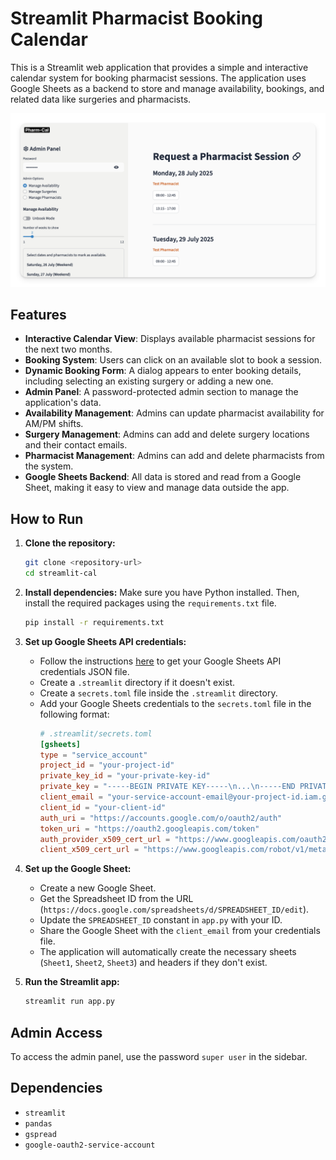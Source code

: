 # Streamlit Pharmacist Booking Calendar

This is a Streamlit web application that provides a simple and interactive calendar system for booking pharmacist sessions. The application uses Google Sheets as a backend to store and manage availability, bookings, and related data like surgeries and pharmacists.

![Pharm-cal](admin.png)

## Features

- **Interactive Calendar View**: Displays available pharmacist sessions for the next two months.
- **Booking System**: Users can click on an available slot to book a session.
- **Dynamic Booking Form**: A dialog appears to enter booking details, including selecting an existing surgery or adding a new one.
- **Admin Panel**: A password-protected admin section to manage the application's data.
- **Availability Management**: Admins can update pharmacist availability for AM/PM shifts.
- **Surgery Management**: Admins can add and delete surgery locations and their contact emails.
- **Pharmacist Management**: Admins can add and delete pharmacists from the system.
- **Google Sheets Backend**: All data is stored and read from a Google Sheet, making it easy to view and manage data outside the app.

## How to Run

1.  **Clone the repository:**
    ```bash
    git clone <repository-url>
    cd streamlit-cal
    ```

2.  **Install dependencies:**
    Make sure you have Python installed. Then, install the required packages using the `requirements.txt` file.
    ```bash
    pip install -r requirements.txt
    ```

3.  **Set up Google Sheets API credentials:**
    - Follow the instructions [here](https://docs.streamlit.io/knowledge-base/tutorials/databases/gsheets) to get your Google Sheets API credentials JSON file.
    - Create a `.streamlit` directory if it doesn't exist.
    - Create a `secrets.toml` file inside the `.streamlit` directory.
    - Add your Google Sheets credentials to the `secrets.toml` file in the following format:
      ```toml
      # .streamlit/secrets.toml
      [gsheets]
      type = "service_account"
      project_id = "your-project-id"
      private_key_id = "your-private-key-id"
      private_key = "-----BEGIN PRIVATE KEY-----\n...\n-----END PRIVATE KEY-----\n"
      client_email = "your-service-account-email@your-project-id.iam.gserviceaccount.com"
      client_id = "your-client-id"
      auth_uri = "https://accounts.google.com/o/oauth2/auth"
      token_uri = "https://oauth2.googleapis.com/token"
      auth_provider_x509_cert_url = "https://www.googleapis.com/oauth2/v1/certs"
      client_x509_cert_url = "https://www.googleapis.com/robot/v1/metadata/x509/your-service-account-email%40your-project-id.iam.gserviceaccount.com"
      ```

4.  **Set up the Google Sheet:**
    - Create a new Google Sheet.
    - Get the Spreadsheet ID from the URL (`https://docs.google.com/spreadsheets/d/SPREADSHEET_ID/edit`).
    - Update the `SPREADSHEET_ID` constant in `app.py` with your ID.
    - Share the Google Sheet with the `client_email` from your credentials file.
    - The application will automatically create the necessary sheets (`Sheet1`, `Sheet2`, `Sheet3`) and headers if they don't exist.

5.  **Run the Streamlit app:**
    ```bash
    streamlit run app.py
    ```

## Admin Access

To access the admin panel, use the password `super user` in the sidebar.

## Dependencies

- `streamlit`
- `pandas`
- `gspread`
- `google-oauth2-service-account`
